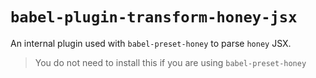 # `babel-plugin-transform-honey-jsx`

An internal plugin used with `babel-preset-honey` to parse `honey` JSX.

> You do not need to install this if you are using `babel-preset-honey`
